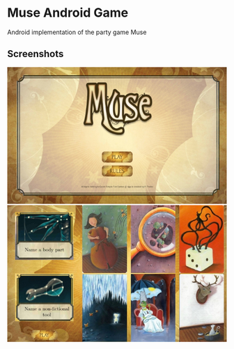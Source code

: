 # Muse Android Game
Android implementation of the party game Muse

## Screenshots
![Screenshot](screenshot1.jpg)
![Screenshot](screenshot2.jpg)
